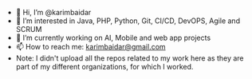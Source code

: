 - 👋 Hi, I’m @karimbaidar
- 👀 I’m interested in Java, PHP, Python, Git, CI/CD, DevOPS, Agile and SCRUM
- 🌱 I’m currently working on AI, Mobile and web app projects
- 📫 How to reach me: karimbaidar@gmail.com
- Note: I didn't upload all the repos related to my work here as they are part of my different organizations, for which I worked. 

<!---
karimbaidar/karimbaidar is a ✨ special ✨ repository because its `README.md` (this file) appears on your GitHub profile.
You can click the Preview link to take a look at your changes.
--->
